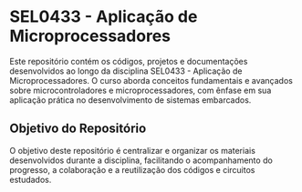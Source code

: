 #  **SEL0433 - Aplicação de Microprocessadores**

Este repositório contém os códigos, projetos e documentações desenvolvidos ao longo da disciplina SEL0433 - Aplicação de Microprocessadores. O curso aborda conceitos fundamentais e avançados sobre microcontroladores e microprocessadores, com ênfase em sua aplicação prática no desenvolvimento de sistemas embarcados.

## **Objetivo do Repositório**  
O objetivo deste repositório é centralizar e organizar os materiais desenvolvidos durante a disciplina, facilitando o acompanhamento do progresso, a colaboração e a reutilização dos códigos e circuitos estudados.

